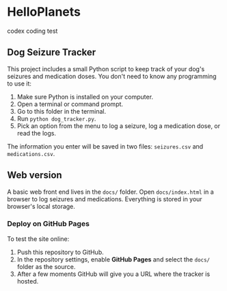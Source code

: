 # HelloPlanets
codex coding test

## Dog Seizure Tracker

This project includes a small Python script to keep track of your dog's seizures and medication doses. You don't need to know any programming to use it:

1. Make sure Python is installed on your computer.
2. Open a terminal or command prompt.
3. Go to this folder in the terminal.
4. Run `python dog_tracker.py`.
5. Pick an option from the menu to log a seizure, log a medication dose, or read the logs.

The information you enter will be saved in two files: `seizures.csv` and `medications.csv`.

## Web version

A basic web front end lives in the `docs/` folder. Open `docs/index.html` in a
browser to log seizures and medications. Everything is stored in your browser's
local storage.

### Deploy on GitHub Pages

To test the site online:

1. Push this repository to GitHub.
2. In the repository settings, enable **GitHub Pages** and select the `docs/`
   folder as the source.
3. After a few moments GitHub will give you a URL where the tracker is hosted.
